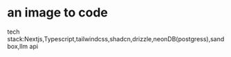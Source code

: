 # an image to code 
tech stack:Nextjs,Typescript,tailwindcss,shadcn,drizzle,neonDB(postgress),sandbox,llm api